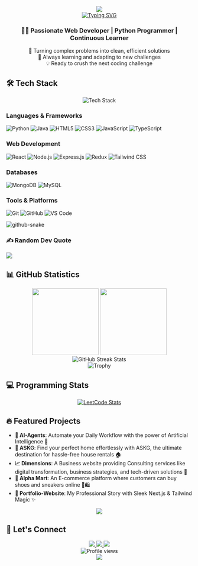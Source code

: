 <div align="center">
  <img src="https://capsule-render.vercel.app/api?type=waving&color=gradient&height=200&section=header&text=Abhiram%20Chikatla&fontSize=80&fontAlignY=35&animation=twinkling" />
</div>

<div align="center">
  <a href="https://git.io/typing-svg">
    <img src="https://readme-typing-svg.demolab.com?font=Fira+Code&pause=1000&color=F7F7F7&center=true&width=435&lines=Computer+Science+Student;Full+Stack+Developer;Algorithm+Enthusiast" alt="Typing SVG" />
  </a>
</div>

<h3 align="center">
    👨‍💻  Passionate Web Developer | Python Programmer | Continuous Learner
</h3>

<p align="center">
    🎯 Turning complex problems into clean, efficient solutions
    <br>
    🌱 Always learning and adapting to new challenges
    <br>
    💡 Ready to crush the next coding challenge
</p>

## 🛠️ Tech Stack

<div align="center">
  <img src="https://github-readme-tech-stack.vercel.app/api/cards?title=Technology%20Arsenal&align=center&titleAlign=center&lineCount=4&theme=github_dark&line1=python,Python,61DAFB;java,Java,F7DF1E;&line2=html5,HTML,E34F26;css3,CSS,1572B6;javascript,JavaScript,323330;&line3=react,React,61DAFB;nodejs,Node.js,339933;express,Express,000000;&line4=mongodb,MongoDB,47A248;mysql,MySQL,4479A1;" alt="Tech Stack" />
</div>

### Languages & Frameworks
![Python](https://img.shields.io/badge/Python-3776AB?style=for-the-badge&logo=python&logoColor=white)
![Java](https://img.shields.io/badge/Java-ED8B00?style=for-the-badge&logo=openjdk&logoColor=white)
![HTML5](https://img.shields.io/badge/HTML5-E34F26?style=for-the-badge&logo=html5&logoColor=white)
![CSS3](https://img.shields.io/badge/CSS3-1572B6?style=for-the-badge&logo=css3&logoColor=white)
![JavaScript](https://img.shields.io/badge/JavaScript-F7DF1E?style=for-the-badge&logo=javascript&logoColor=black)
![TypeScript](https://img.shields.io/badge/TypeScript-FF69B4?style=for-the-badge&logo=typescript&logoColor=white) 


 



### Web Development
![React](https://img.shields.io/badge/React-61DAFB?style=for-the-badge&logo=react&logoColor=black)
![Node.js](https://img.shields.io/badge/Node.js-339933?style=for-the-badge&logo=node.js&logoColor=white)
![Express.js](https://img.shields.io/badge/Express.js-000000?style=for-the-badge&logo=express&logoColor=white)
![Redux](https://img.shields.io/badge/Redux-764ABC?style=for-the-badge&logo=redux&logoColor=white)
![Tailwind CSS](https://img.shields.io/badge/Tailwind_CSS-38B2AC?style=for-the-badge&logo=tailwind-css&logoColor=white)

### Databases
![MongoDB](https://img.shields.io/badge/MongoDB-47A248?style=for-the-badge&logo=mongodb&logoColor=white)
![MySQL](https://img.shields.io/badge/MySQL-4479A1?style=for-the-badge&logo=mysql&logoColor=white)

### Tools & Platforms
![Git](https://img.shields.io/badge/Git-F05032?style=for-the-badge&logo=git&logoColor=white)
![GitHub](https://img.shields.io/badge/GitHub-181717?style=for-the-badge&logo=github&logoColor=white)
![VS Code](https://img.shields.io/badge/VS_Code-007ACC?style=for-the-badge&logo=visual-studio-code&logoColor=white)


<picture>
  <source media="(prefers-color-scheme: dark)" srcset="https://raw.githubusercontent.com/AbhiramChikatla/AbhiramChikatla/output/github-contribution-grid-snake-dark.svg" />
  <source media="(prefers-color-scheme: light)" srcset="https://raw.githubusercontent.com/AbhiramChikatla/AbhiramChikatla/output/github-contribution-grid-snake.svg" />
  <img alt="github-snake" src="https://raw.githubusercontent.com/AbhiramChikatla/AbhiramChikatla/output/github-contribution-grid-snake.svg" />
</picture>


### ✍️ Random Dev Quote
![](https://quotes-github-readme.vercel.app/api?type=horizontal&theme=radical)

## 📊 GitHub Statistics

<div align="center">
  <img height="180em" src="https://github-readme-stats.vercel.app/api?username=AbhiramChikatla&show_icons=true&theme=radical&include_all_commits=true&count_private=true"/>
  <img height="180em" src="https://github-readme-stats.vercel.app/api/top-langs/?username=AbhiramChikatla&layout=compact&langs_count=7&theme=radical"/>
</div>

<div align="center">
  <img src="https://github-readme-streak-stats.herokuapp.com/?user=AbhiramChikatla&theme=radical&hide_border=true" alt="GitHub Streak Stats" />
</div>

<div align="center">
  <img src="https://github-profile-trophy.vercel.app/?username=AbhiramChikatla&theme=radical&no-frame=true&row=1&column=7" alt="Trophy" />
</div>

## 💻  Programming Stats

<div align="center">
  <a href="https://leetcode.com/AbhiramChikatla03">
    <img src="https://leetcard.jacoblin.cool/AbhiramChikatla03?theme=dark&font=Karma&ext=contest" alt="LeetCode Stats" />
  </a>
</div>

## 🔥 Featured Projects  

- **🤖 AI-Agents**: Automate your Daily Workflow with the power of Artificial Intelligence 🚀  
- **🏡 ASKG**: Find your perfect home effortlessly with ASKG, the ultimate destination for hassle-free house rentals 🏠  
- **📈 Dimensions**: A Business website providing Consulting services like digital transformation, business strategies, and tech-driven solutions 💼  
- **🛒 Alpha Mart**: An E-commerce platform where customers can buy shoes and sneakers online 👟🛍️  
- **🌟 Portfolio-Website**: My Professional Story with Sleek Next.js & Tailwind Magic ✨  

<div align="center">  
  <img src="https://github-readme-activity-graph.vercel.app/graph?username=AbhiramChikatla&theme=react-dark&hide_border=true" />  
</div>  

## 🤝 Let's Connect

<div align="center">
  <a href="www.linkedin.com/in/chikatla-abhiram">
    <img src="https://img.shields.io/badge/LinkedIn-0077B5?style=for-the-badge&logo=linkedin&logoColor=white&logoWidth=40" />
  </a>
  <a href="mailto:abhiramchikatla03@gmail.com">
    <img src="https://img.shields.io/badge/Gmail-D14836?style=for-the-badge&logo=gmail&logoColor=white&logoWidth=40" />
  </a>
  <a href="https://www.abhiram.tech/">
    <img src="https://img.shields.io/badge/Website-000000?style=for-the-badge&logo=netlify&logoColor=white&logoWidth=40" />
  </a>
</div>


<div align="center">
  <img src="https://komarev.com/ghpvc/?username=AbhiramChikatla&label=Profile%20views&color=0e75b6&style=flat" alt="Profile views" />
</div>

<div align="center">
  <img src="https://capsule-render.vercel.app/api?type=waving&color=gradient&height=100&section=footer" />
</div>
